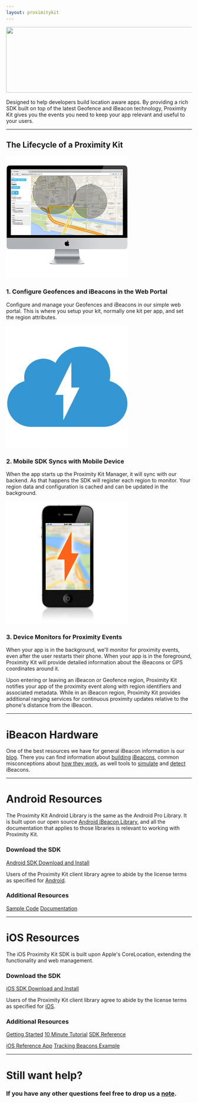 ```yaml
---
layout: proximitykit
---
```


<img style="width:800px;height:178px;" src="/img/proximitykit-logo.png" />

Designed to help developers build location aware apps. By providing a rich SDK built on top of the latest Geofence and iBeacon technology, Proximity Kit gives you the events you need to keep your app relevant and useful to your users.

---

## The Lifecycle of a Proximity Kit

<div class="tiles clearfix">
  <div class="tile">
    <img class="tile-image" src="/img/pk-configure.png" />
    <h3>1. Configure Geofences and iBeacons in the Web Portal</h3>
    <p>Configure and manage your Geofences and iBeacons in our simple web portal. This is where you setup your kit, normally one kit per app, and set the region attributes.</p>
  </div>
  <div class="tile">
    <img class="tile-image" src="/img/pk-cloud.png" />
    <h3> 2. Mobile SDK Syncs with Mobile Device </h3>
    <p> When the app starts up the Proximity Kit Manager, it will sync with our backend. As that happens the SDK will register each region to monitor. Your region data and configuration is cached and can be updated in the background.</p>
  </div>
  <div class="tile">
    <img class="tile-image" src="/img/pk-monitor.png" />
    <h3> 3. Device Monitors for Proximity Events </h3>
    <p> When your app is in the background, we'll monitor for proximity events, even after the user restarts their phone. When your app is in the foreground, Proximity Kit will provide detailed information about the iBeacons or GPS coordinates around it.</p>
  </div>
</div>

Upon entering or leaving an iBeacon or Geofence region, Proximity Kit notifies your app of the proximity event along with region identifiers and associated metadata. While in an iBeacon region, Proximity Kit provides additional ranging services for continuous proximity updates relative to the phone's distance from the iBeacon.

---

# iBeacon Hardware

One of the best resources we have for general iBeacon information is our [blog](/blog). There you can find information about [building](http://developer.radiusnetworks.com/2013/11/04/how-to-make-an-ibeacon-with-the-ti-cc2540.html) [iBeacons](http://developer.radiusnetworks.com/2013/10/09/how-to-make-an-ibeacon-out-of-a-raspberry-pi.html), common misconceptions about [how they work](http://developer.radiusnetworks.com/2014/01/10/ibeacon-misconceptions.html), as well tools to [simulate](http://www.radiusnetworks.com/macbeacon-app.html) and [detect](http://www.radiusnetworks.com/scanbeacon-app.html) iBeacons.

---

# Android Resources

The Proximity Kit Android Library is the same as the Android Pro Library. It is built upon our open source [Android iBeacon Library](/ibeacon/android/), and all the documentation that applies to those libraries is relevant to working with Proximity Kit.

### Download the SDK

<a class="btn" href="http://proximitykit.com/android-download">Android SDK Download and Install</a>

Users of the Proximity Kit client library agree to abide by the license terms as
 specified for [Android](proximity-kit-android-license.txt).

### Additional Resources

<a class="btn" href="/ibeacon/android/samples.html">Sample Code</a>
<a class="btn" href="/ibeacon/android/pro/documentation.html">Documentation</a>

---

# iOS Resources

The iOS Proximity Kit SDK is built upon Apple's CoreLocation, extending the functionality and web management.

### Download the SDK

<a class="btn" href="http://proximitykit.com/download">iOS SDK Download and Install</a>

Users of the Proximity Kit client library agree to abide by the license terms as
 specified for [iOS](proximity-kit-ios-license.txt).

### Additional Resources

<a class="btn" href="gettingstarted">Getting Started</a>
<a class="btn" href="webbeacon">10 Minute Tutorial</a>
<a class="btn" href="ios/docs">SDK Reference</a>

<a class="btn" href="https://github.com/RadiusNetworks/proximity-kit-ios-example">iOS Reference App</a>
<a class="btn" href="ios/tracking_beacons.html">Tracking Beacons Example</a>

---

# Still want help?

### If you have any other questions feel free to drop us a [note](mailto:support@radiusnetworks.com).
